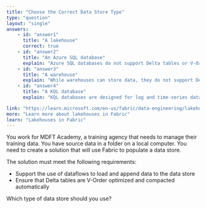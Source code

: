 ```yaml
---
title: "Choose the Correct Data Store Type"
type: "question"
layout: "single"
answers:
    - id: "answer1"
      title: "A lakehouse"
      correct: true
    - id: "answer2"
      title: "An Azure SQL database"
      explain: "Azure SQL databases do not support Delta tables or V-Order optimization, and they are not designed for dataflow operations in Fabric."
    - id: "answer3"
      title: "A warehouse"
      explain: "While warehouses can store data, they do not support Delta tables with V-Order optimization and automatic compaction features."
    - id: "answer4"
      title: "A KQL database"
      explain: "KQL databases are designed for log and time-series data analytics, not for general data storage with Delta tables and dataflow operations."

link: "https://learn.microsoft.com/en-us/fabric/data-engineering/lakehouse-overview"
more: "Learn more about lakehouses in Fabric"
learn: "Lakehouses in Fabric"
---
```


You work for MDFT Academy, a training agency that needs to manage their training data. You have source data in a folder on a local computer. You need to create a solution that will use Fabric to populate a data store. 

The solution must meet the following requirements:

- Support the use of dataflows to load and append data to the data store
- Ensure that Delta tables are V-Order optimized and compacted automatically

Which type of data store should you use?
